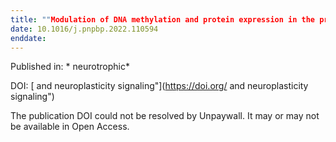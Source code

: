 ```yaml
---
title: ""Modulation of DNA methylation and protein expression in the prefrontal cortex by repeated administration of D-lysergic acid diethylamide (LSD): Impact on neurotropic"
date: 10.1016/j.pnpbp.2022.110594
enddate:
---
```


Published in: * neurotrophic*

DOI: [ and neuroplasticity signaling"](https://doi.org/ and neuroplasticity signaling")

The publication DOI could not be resolved by Unpaywall. It may or may not be available in Open Access.


